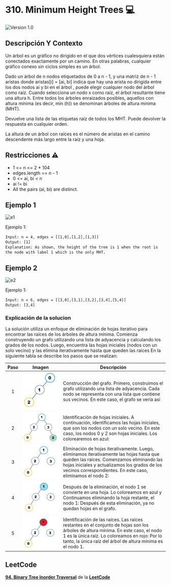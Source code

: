 # 310. Minimum Height Trees 💻

![Version 1.0](https://img.shields.io/badge/version-1.0.-blue.svg) 

## Descripción Y Contexto

Un árbol es un gráfico no dirigido en el que dos vértices cualesquiera están conectados exactamente por un camino. En otras palabras, cualquier gráfico conexo sin ciclos simples es un árbol.

Dado un árbol de n nodos etiquetados de 0 a n - 1, y una matriz de n - 1 aristas donde aristas[i] = [ai, bi] indica que hay una arista no dirigida entre los dos nodos ai y bi en el árbol , puede elegir cualquier nodo del árbol como raíz. Cuando selecciona un nodo x como raíz, el árbol resultante tiene una altura h. Entre todos los árboles enraizados posibles, aquellos con altura mínima (es decir, min (h)) se denominan árboles de altura mínima (MHT).

Devuelve una lista de las etiquetas raíz de todos los MHT. Puede devolver la respuesta en cualquier orden.

La altura de un árbol con raíces es el número de aristas en el camino descendente más largo entre la raíz y una hoja.

## Restricciones ⚠️	

* 1 <= n <= 2 * 104
* edges.length == n - 1
* 0 <= ai, bi < n
* ai != bi
* All the pairs (ai, bi) are distinct.

## Ejemplo 1

![e1](https://github.com/Andrea-lol/Taller-Estructuras-Datos-Avanzadas/assets/80435721/fa6dcfbf-7791-4d2b-925b-b2c9b1d30fb3)

Ejemplo 1:

```
Input: n = 4, edges = [[1,0],[1,2],[1,3]]
Output: [1]
Explanation: As shown, the height of the tree is 1 when the root is the node with label 1 which is the only MHT.
```

## Ejemplo 2

![e2](https://github.com/Andrea-lol/Taller-Estructuras-Datos-Avanzadas/assets/80435721/88385071-7eef-4495-8c4a-6d60cb168ee9)

Ejemplo 1:

```
Input: n = 6, edges = [[3,0],[3,1],[3,2],[3,4],[5,4]]
Output: [3,4]
```

### Explicación de la solucion

La solución utiliza un enfoque de eliminación de hojas iterativo para encontrar las raíces de los árboles de altura mínima. Comienza construyendo un grafo utilizando una lista de adyacencia y calculando los grados de los nodos. Luego, encuentra las hojas iniciales (nodos con un solo vecino) y las elimina iterativamente hasta que queden las raíces
En la siguiente tabla se describe los pasos que se realizan:

Paso | Imagen | Descripción
:--: | :--: | -- |
1 | ![Imagen de Evidencia](https://github.com/Andrea-lol/Taller-Estructuras-Datos-Avanzadas/blob/main/310.%20Minimum%20Height%20Trees/img/1.jpg "Esta es una imagen de muestra.") | Construcción del grafo. Primero, construimos el grafo utilizando una lista de adyacencia. Cada nodo se representa con una lista que contiene sus vecinos. En este caso, el grafo se vería así |
2 | ![Imagen de Evidencia](https://github.com/Andrea-lol/Taller-Estructuras-Datos-Avanzadas/blob/main/310.%20Minimum%20Height%20Trees/img/2.jpg "Esta es una imagen de muestra.") | Identificación de hojas iniciales. A continuación, identificamos las hojas iniciales, que son los nodos con un solo vecino. En este caso, los nodos 0 y 2 son hojas iniciales. Los colorearemos en azul: |
3 | ![Imagen de Evidencia](https://github.com/Andrea-lol/Taller-Estructuras-Datos-Avanzadas/blob/main/310.%20Minimum%20Height%20Trees/img/3.jpg "Esta es una imagen de muestra.") | Eliminación de hojas iterativamente. Luego, eliminamos iterativamente las hojas hasta que queden las raíces. Comenzamos eliminando las hojas iniciales y actualizamos los grados de los vecinos correspondientes. En este caso, eliminamos el nodo 2: |
4 | ![Imagen de Evidencia](https://github.com/Andrea-lol/Taller-Estructuras-Datos-Avanzadas/blob/main/310.%20Minimum%20Height%20Trees/img/4.jpg "Esta es una imagen de muestra.") | Después de la eliminación, el nodo 1 se convierte en una hoja. Lo coloreamos en azul y Continuamos eliminando la hoja restante, el nodo 1: Después de esta eliminación, ya no quedan hojas en el grafo. |
5 | ![Imagen de Evidencia](https://github.com/Andrea-lol/Taller-Estructuras-Datos-Avanzadas/blob/main/310.%20Minimum%20Height%20Trees/img/5.jpg "Esta es una imagen de muestra.") | Identificación de las raíces. Las raíces restantes en el conjunto de hojas son los árboles de altura mínima. En este caso, el nodo 1 es la única raíz. Lo coloreamos en rojo: Por lo tanto, la única raíz del árbol de altura mínima es el nodo 1. |

## LeetCode
**[94. Binary Tree Inorder Traversal]** de la **[LeetCode]**

[94. Binary Tree Inorder Traversal]: https://leetcode.com/problems/binary-tree-inorder-traversal/
[LeetCode]: https://leetcode.com
